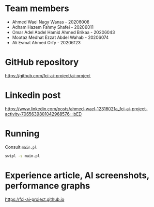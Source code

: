 # Team members

- Ahmed Wael Nagy Wanas - 20206008
- Adham Hazem Fahmy Shafei - 20206011
- Omar Adel Abdel Hamid Ahmed Brikaa - 20206043
- Mootaz Medhat Ezzat Abdel Wahab - 20206074
- Ali Esmat Ahmed Orfy - 20206123

# GitHub repository
https://github.com/fci-ai-project/ai-project

# Linkedin post
https://www.linkedin.com/posts/ahmed-wael-12318021a_fci-ai-project-activity-7065639801042968576--bED

# Running
Consult `main.pl`
```bash
swipl -s main.pl
```

# Experience article, AI screenshots, performance graphs
https://fci-ai-project.github.io

